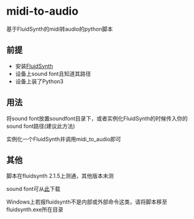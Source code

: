# midi-to-audio
基于FluidSynth的midi转audio的python脚本


## 前提
- 安装[FluidSynth](https://github.com/FluidSynth/fluidsynth)
- 设备上sound font且知道其路径
- 设备上装了Python3

## 用法
将sound font放置soundfont目录下，或者实例化FluidSynth的时候传入你的sound font路径(建议此方法)

实例化一个FluidSynth并调用midi_to_audio即可


## 其他
脚本在fluidsynth 2.1.5上测通，其他版本未测

sound font可从[此](https://github.com/FluidSynth/fluidsynth/wiki/SoundFont)下载

Windows上若报fluidsynth不是内部或外部命令这类，请将脚本移至fluidsynth.exe所在目录